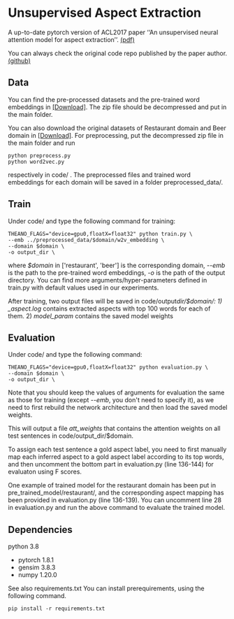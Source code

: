 # Unsupervised Aspect Extraction

A up-to-date pytorch version of ACL2017 paper ‘‘An unsupervised neural attention model for aspect extraction’’. [(pdf)](http://aclweb.org/anthology/P/P17/P17-1036.pdf)

You can always check the original code repo published by the paper author. [(github)](https://github.com/ruidan/Unsupervised-Aspect-Extraction)

## Data

You can find the pre-processed datasets and the pre-trained word embeddings in [[Download]](https://drive.google.com/open?id=1L4LRi3BWoCqJt5h45J2GIAW9eP_zjiNc). The zip file should be decompressed and put in the main folder.

You can also download the original datasets of Restaurant domain and Beer domain in [[Download]](https://drive.google.com/open?id=1qzbTiJ2IL5ATZYNMp2DRkHvbFYsnOVAQ). For preprocessing, put the decompressed zip file in the main folder and run

```
python preprocess.py
python word2vec.py
```

respectively in code/ . The preprocessed files and trained word embeddings for each domain will be saved in a folder preprocessed_data/.

## Train

Under code/ and type the following command for training:

```
THEANO_FLAGS="device=gpu0,floatX=float32" python train.py \
--emb ../preprocessed_data/$domain/w2v_embedding \
--domain $domain \
-o output_dir \
```

where _$domain_ in ['restaurant', 'beer'] is the corresponding domain, _--emb_ is the path to the pre-trained word embeddings, _-o_ is the path of the output directory. You can find more arguments/hyper-parameters defined in train.py with default values used in our experiments.

After training, two output files will be saved in code/output*dir/$domain/: 1) \_aspect.log* contains extracted aspects with top 100 words for each of them. 2) _model_param_ contains the saved model weights

## Evaluation

Under code/ and type the following command:

```
THEANO_FLAGS="device=gpu0,floatX=float32" python evaluation.py \
--domain $domain \
-o output_dir \
```

Note that you should keep the values of arguments for evaluation the same as those for training (except _--emb_, you don't need to specify it), as we need to first rebuild the network architecture and then load the saved model weights.

This will output a file _att_weights_ that contains the attention weights on all test sentences in code/output_dir/$domain.

To assign each test sentence a gold aspect label, you need to first manually map each inferred aspect to a gold aspect label according to its top words, and then uncomment the bottom part in evaluation.py (line 136-144) for evaluaton using F scores.

One example of trained model for the restaurant domain has been put in pre_trained_model/restaurant/, and the corresponding aspect mapping has been provided in evaluation.py (line 136-139). You can uncomment line 28 in evaluation.py and run the above command to evaluate the trained model.

## Dependencies

python 3.8

- pytorch 1.8.1
- gensim 3.8.3
- numpy 1.20.0

See also requirements.txt
You can install prerequirements, using the following command.

```
pip install -r requirements.txt
```
